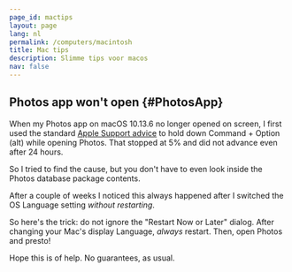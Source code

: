 ```yaml
---
page_id: mactips
layout: page
lang: nl
permalink: /computers/macintosh
title: Mac tips
description: Slimme tips voor macos
nav: false
---
```


<div class="card">

## Photos app won't open {#PhotosApp}

<p>When my Photos app on macOS 10.13.6 no longer opened on screen, I first used the standard <a href="https://support.apple.com/en-us/HT204967">Apple Support advice</a> to hold down Command + Option (alt) while opening Photos. That stopped at 5% and did not advance even after 24 hours.</p>
<p>So I tried to find the cause, but you don't have to even look inside the Photos database package contents.</p>
<p>After a couple of weeks I noticed this always happened after I switched the OS Language setting <em>without restarting</em>.</p>
<p>So here's the trick: do not ignore the "Restart Now or Later" dialog. After changing your Mac's display Language, <em>always</em> restart. Then, open Photos and presto!</p>

Hope this is of help. No guarantees, as usual.

</div>
